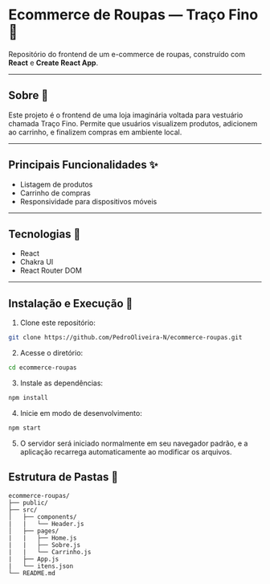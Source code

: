 # Ecommerce de Roupas — Traço Fino 👔

Repositório do frontend de um e-commerce de roupas, construído com **React** e **Create React App**.  

---

## Sobre 👤

Este projeto é o frontend de uma loja imaginária voltada para vestuário chamada Traço Fino. Permite que usuários visualizem produtos, adicionem ao carrinho, e finalizem compras em ambiente local.  

---

## Principais Funcionalidades ✨

- Listagem de produtos   
- Carrinho de compras  
- Responsividade para dispositivos móveis  

---

## Tecnologias 🧪

- React  
- Chakra UI  
- React Router DOM

---

## Instalação e Execução 🧼

1. Clone este repositório:  
  ```bash
  git clone https://github.com/PedroOliveira-N/ecommerce-roupas.git
  ```

2. Acesse o diretório:
  ```bash
  cd ecommerce-roupas
  ```

3. Instale as dependências:
  ```bash
  npm install
  ```

4. Inicie em modo de desenvolvimento:
  ```bash
  npm start
  ```

5. O servidor será iniciado normalmente em seu navegador padrão, e a aplicação recarrega automaticamente ao modificar os arquivos. 

## Estrutura de Pastas 📁

```
ecommerce-roupas/
├── public/
├── src/
│   ├── components/
|   |   └── Header.js 
│   ├── pages/
|   |   ├── Home.js
|   |   ├── Sobre.js
|   |   └── Carrinho.js
|   ├── App.js
|   └── itens.json
└── README.md
```
